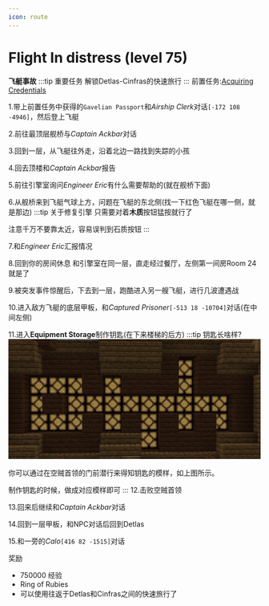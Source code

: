 ```yaml
---
icon: route
---
```


# Flight In distress (level 75)
**飞艇事故**
:::tip 重要任务
解锁Detlas-Cinfras的快速旅行
:::
前置任务:[Acquiring Credentials](/WynncraftCNguide/quests/lvl71-80/level%2074%20-%20Aquiring%20of%20Credentials.html)


1.带上前置任务中获得的`Gavelian Passport`和*Airship Clerk*对话`[-172 108 -4946]`，然后登上飞艇

2.前往最顶层舰桥与*Captain Ackbar*对话

3.回到一层，从飞艇往外走，沿着北边一路找到失踪的小孩

4.回去顶楼和*Captain Ackbar*报告

5.前往引擎室询问*Engineer Eric*有什么需要帮助的(就在舰桥下面)

6.从舰桥来到飞艇气球上方，问题在飞艇的东北侧(找一下红色飞艇在哪一侧，就是那边)
:::tip 关于修复引擎
只需要对着**木质**按钮猛按就行了

注意千万不要靠太近，容易误判到石质按钮
:::

7.和*Engineer Eric*汇报情况

8.回到你的房间休息
和引擎室在同一层，直走经过餐厅，左侧第一间房Room 24就是了

9.被突发事件惊醒后，下去到一层，跑酷进入另一艘飞艇，进行几波遭遇战

10.进入敌方飞艇的底层甲板，和*Captured Prisoner*`[-513 18 -10704]`对话(在中间左侧)

11.进入**Equipment Storage**制作钥匙(在下来楼梯的后方)
:::tip 钥匙长啥样?
![](/assets/img/lvl75-1.jpg)

你可以通过在空贼首领的门前潜行来得知钥匙的模样，如上图所示。

制作钥匙的时候，做成对应模样即可
:::
12.击败空贼首领

13.回来后继续和*Captain Ackbar*对话

14.回到一层甲板，和NPC对话后回到Detlas

15.和一旁的*Calo*`[416 82 -1515]`对话



奖励
+ 750000 经验
+ Ring of Rubies
+ 可以使用往返于Detlas和Cinfras之间的快速旅行了
